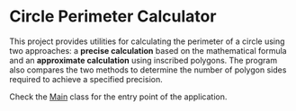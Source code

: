 # Circle Perimeter Calculator

This project provides utilities for calculating the perimeter of a circle using two approaches:
a **precise calculation** based on the mathematical formula and an **approximate calculation** using inscribed polygons.
The program also compares the two methods to determine the number of polygon sides required
to achieve a specified precision.

Check the [Main](src/main/java/com/ilia/Main.java) class for the entry point of the application.
